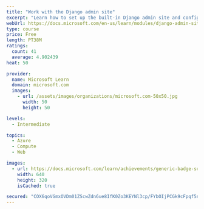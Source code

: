 ```yaml
---
title: "Work with the Django admin site"
excerpt: "Learn how to set up the built-in Django admin site and configure users for the site."
webUrl: https://docs.microsoft.com/en-us/learn/modules/django-admin-site/
type: course
price: Free
length: PT38M
ratings:
  count: 41
  average: 4.902439
heat: 50

provider:
  name: Microsoft Learn
  domain: microsoft.com
  images:
    - url: /assets/images/organizations/microsoft.com-50x50.jpg
      width: 50
      height: 50

levels:
  - Intermediate

topics:
  - Azure
  - Compute
  - Web

images:
  - url: https://docs.microsoft.com/learn/achievements/generic-badge-social.png
    width: 640
    height: 320
    isCached: true

secured: "COX6qoVGmxOVDm01ZScwZdn6ue8IfK0Zo3KEYNl3cp/FYbOIjPCGk9cFpqf5n+UeJxhxE5JT8Tcdp1FX2EBow094Pdud/rpmVgLNfWLAKPqxTUl+Z+0YrhiQmK1bANAoGqo73crj9G7/mDyezu4wCEWF7JFz7ZRka+xyzuJohPIlNsGiPDPHOZ01RcV3xnWsIDlWuTP0rO0WCUxQGoZB0JLixik1j8+J3r0FB58e4YXfp0HWJwhkfX+TwiJMzk/zarbYwfnhCZxDtpH653mwKGVD/1aZGUKez3IxQm3NSYYP4PzTAFQUYYRPFS4HkDtFQPCgZ1sTx4vaW1aC2Fzn+yj1vp+ux+yuZd8FWCtsEnEcGgbkVtX1ZSDypLtLni/wB76vrFQCntUnp010EG4Ko/Rg7OMk9KycOMRLVr2UU7U=;wV859vxTq6aZjjOa9vFgXA=="
---
```


